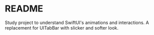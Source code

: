 # README #

Study project to understand SwiftUI's animations and interactions.
A replacement for UITabBar with slicker and softer look.